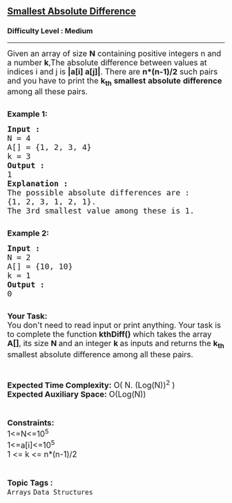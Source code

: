 <h2><a href="https://practice.geeksforgeeks.org/problems/smallest-absolute-difference4320/1">Smallest Absolute Difference</a></h2><h3>Difficulty Level : Medium</h3><hr><div class="problems_problem_content__Xm_eO"><p><span style="font-size:18px">Given an array of size <strong>N</strong> containing positive integers n and a number <strong>k</strong>,The absolute difference between values at indices i and j is <strong>|a[i] a[j]|</strong>. There are <strong>n*(n-1)/2</strong> such pairs and you have to&nbsp;print the <strong>k<sub>th</sub></strong> <strong>smallest</strong> <strong>absolute</strong> <strong>difference</strong> among all these pairs.</span><br>
&nbsp;</p>

<p><span style="font-size:18px"><strong>Example 1:</strong></span></p>

<pre><span style="font-size:18px"><strong>Input : </strong>
N = 4
A[] = {1, 2, 3, 4}
k = 3<strong>
Output : </strong>
1 <strong>
Explanation :</strong>
The possible absolute differences are :
{1, 2, 3, 1, 2, 1}.
The 3rd smallest value among these is 1.</span></pre>

<div>&nbsp;</div>

<div><span style="font-size:18px"><strong>Example 2:</strong></span></div>

<pre><span style="font-size:18px"><strong>Input : </strong>
N = 2
A[] = {10, 10}
k = 1
<strong>Output :</strong>
0</span></pre>

<p><br>
<span style="font-size:18px"><strong>Your Task:&nbsp;&nbsp;</strong><br>
You don't need to read input or print anything. Your task is to complete the function <strong>kthDiff()</strong>&nbsp;which takes the array <strong>A[]</strong>, its size <strong>N </strong>and an integer <strong>k </strong>as inputs and returns the <strong>k<sub>th</sub></strong> smallest absolute difference among all these pairs.</span></p>

<p>&nbsp;</p>

<p><span style="font-size:18px"><strong>Expected Time Complexity:</strong> O( N. (Log(N))<sup>2</sup> )<br>
<strong>Expected Auxiliary Space:</strong> O(Log(N))</span></p>

<p>&nbsp;</p>

<p><span style="font-size:18px"><strong>Constraints:</strong><br>
1&lt;=N&lt;=10<sup>5</sup><br>
1&lt;=a[i]&lt;=10<sup>5</sup><br>
1 &lt;= k &lt;= n*(n-1)/2</span></p>
</div><br><p><span style=font-size:18px><strong>Topic Tags : </strong><br><code>Arrays</code>&nbsp;<code>Data Structures</code>&nbsp;